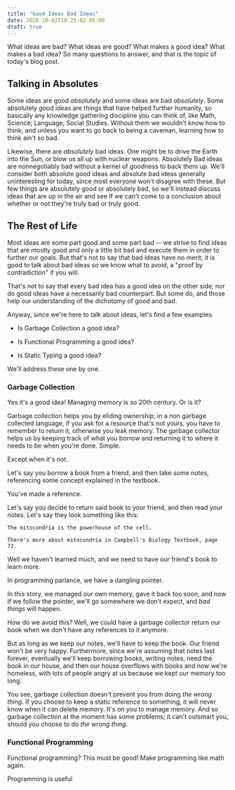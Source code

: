 ```yaml
---
title: "Good Ideas Bad Ideas"
date: 2020-10-02T18:25:02-05:00
draft: true
---
```


What ideas are bad? What ideas are good? What makes a good idea? What makes a bad idea? So many questions to answer, and that is the topic of today's blog post.

## Talking in Absolutes

Some ideas are good _absolutely_ and some ideas are bad _absolutely_. Some absolutely good ideas are things that have helped further humanity, so basically any knowledge gathering discipline you can think of, like Math, Science, Language, Social Studies. Without them we wouldn't know how to think; and unless you want to go back to being a caveman, learning how to think ain't so bad.

Likewise, there are _absolutely_ bad ideas. One might be to drive the Earth into the Sun, or blow us all up with nuclear weapons. Absolutely Bad ideas are nonnegotiably bad without a kernel of goodness to back them up. We'll consider both absolute good ideas and absolute bad ideas generally uninteresting for today, since most everyone won't disagree with these. But few things are absolutely good or absolutely bad, so we'll instead discuss ideas that are up in the air and see if we can't come to a conclusion about whether or not they're truly bad or truly good.

## The Rest of Life

Most ideas are some part good and some part bad -- we strive to find ideas that are mostly good and only a little bit bad and execute them in order to further our goals. But that's not to say that bad ideas have no merit; it is good to talk about bad ideas so we know what to avoid, a "proof by contradiction" if you will.

That's not to say that every bad idea has a good idea on the other side, nor do good ideas have a necessarily bad counterpart. But some do, and those help our understanding of the dichotomy of good and bad.

Anyway, since we're here to talk about ideas, let's find a few examples.

- Is Garbage Collection a good idea?

- Is Functional Programming a good idea?

- Is Static Typing a good idea?

We'll address these one by one.

### Garbage Collection

Yes it's a good idea! Managing memory is so 20th century. Or is it?

Garbage collection helps you by eliding ownership; in a non garbage collected language, if you ask for a resource that's not yours, you have to remember to return it, otherwise you leak memory. The garbage collector helps us by keeping track of what you borrow and returning it to where it needs to be when you're done. Simple.

Except when it's not.

Let's say you borrow a book from a friend, and then take some notes, referencing some concept explained in the textbook.

You've made a reference.

Let's say you decide to return said book to your friend, and then read your notes. Let's say they look something like this:

```
The mitocondria is the powerhouse of the cell.

There's more about mitocondria in Campbell's Biology Textbook, page 72.
```

Well we haven't learned much, and we need to have our friend's book to learn more.

In programming parlance, we have a dangling pointer.

In this story, we managed our own memory, gave it back too soon, and now if we follow the pointer, we'll go somewhere we don't expect, and _bad things_ will happen.

How do we avoid this? Well, we could have a garbage collector return our book when we don't have any references to it anymore.

But as long as we keep our notes, we'll have to keep the book. Our friend won't be very happy. Furthermore, since we're assuming that notes last forever, eventually we'll keep borrowing books, writing notes, need the book in our house, and then our house overflows with books and now we're homeless, with lots of people angry at us because we kept our memory too long.

You see, garbage collection doesn't prevent you from doing _the wrong thing_. If you choose to keep a static reference to something, it will never know when it can delete memory. It's on you to manage memory. And so garbage collection at the moment has some problems; it can't outsmart you, should you choose to do _the wrong thing_.

### Functional Programming

Functional programming? This must be good! Make programming like math again.

Programming is useful
